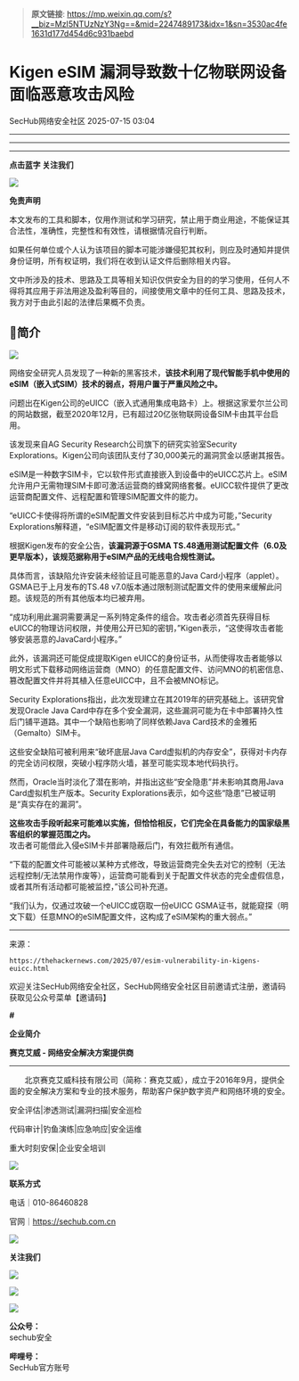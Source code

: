 > **原文链接**: https://mp.weixin.qq.com/s?__biz=MzI5NTUzNzY3Ng==&mid=2247489173&idx=1&sn=3530ac4fe1631d177d454d6c931baebd

#  Kigen eSIM 漏洞导致数十亿物联网设备面临恶意攻击​风险  
 SecHub网络安全社区   2025-07-15 03:04  
  
****  
****  
****  
**点击蓝字 关注我们**  
  
![](https://mmbiz.qpic.cn/mmbiz_png/8icWLyUKibZZrPdaxnm18Zscp6Xcu0OiaMwuh8LP87lPQLxMwiceAsv3TurmE7zZOulOhMELnQ2OulwFIJkbmB3bRg/640?wx_fmt=png "")  
  
  
**免责声明**  
  
本文发布的工具和脚本，仅用作测试和学习研究，禁止用于商业用途，不能保证其合法性，准确性，完整性和有效性，请根据情况自行判断。  
  
如果任何单位或个人认为该项目的脚本可能涉嫌侵犯其权利，则应及时通知并提供身份证明，所有权证明，我们将在收到认证文件后删除相关内容。  
  
文中所涉及的技术、思路及工具等相关知识仅供安全为目的的学习使用，任何人不得将其应用于非法用途及盈利等目的，间接使用文章中的任何工具、思路及技术，我方对于由此引起的法律后果概不负责。  
## 🌟简介  
  
![](https://mmbiz.qpic.cn/mmbiz_png/8icWLyUKibZZojCB4gjbFhVibLc60fIL38qR3kTBnnriaQQVUG8qV3vGWAnicE6SQUJ8WNiaq9OZp5u3tiag75C9sarHQ/640?wx_fmt=png&from=appmsg "")  
  
  
网络安全研究人员发现了一种新的黑客技术，**该技术利用了现代智能手机中使用的eSIM（嵌入式SIM）技术的弱点，将用户置于严重风险之中。**  
  
问题出在Kigen公司的eUICC（嵌入式通用集成电路卡）上。根据这家爱尔兰公司的网站数据，截至2020年12月，已有超过20亿张物联网设备SIM卡由其平台启用。  
  
该发现来自AG Security Research公司旗下的研究实验室Security Explorations。Kigen公司向该团队支付了30,000美元的漏洞赏金以感谢其报告。  
  
eSIM是一种数字SIM卡，它以软件形式直接嵌入到设备中的eUICC芯片上。eSIM允许用户无需物理SIM卡即可激活运营商的蜂窝网络套餐。eUICC软件提供了更改运营商配置文件、远程配置和管理SIM配置文件的能力。  
  
“eUICC卡使得将所谓的eSIM配置文件安装到目标芯片中成为可能，”Security Explorations解释道，“eSIM配置文件是移动订阅的软件表现形式。”  
  
根据Kigen发布的安全公告，**该漏洞源于GSMA TS.48通用测试配置文件（6.0及更早版本），该规范据称用于eSIM产品的无线电合规性测试。**  
  
具体而言，该缺陷允许安装未经验证且可能恶意的Java Card小程序（applet）。GSMA已于上月发布的TS.48 v7.0版本通过限制测试配置文件的使用来缓解此问题。该规范的所有其他版本均已被弃用。  
  
“成功利用此漏洞需要满足一系列特定条件的组合。攻击者必须首先获得目标eUICC的物理访问权限，并使用公开已知的密钥，”Kigen表示，“这使得攻击者能够安装恶意的JavaCard小程序。”  
  
此外，该漏洞还可能促成提取Kigen eUICC的身份证书，从而使得攻击者能够以明文形式下载移动网络运营商（MNO）的任意配置文件、访问MNO的机密信息、篡改配置文件并将其植入任意eUICC中，且不会被MNO标记。  
  
Security Explorations指出，此次发现建立在其2019年的研究基础上。该研究曾发现Oracle Java Card中存在多个安全漏洞，这些漏洞可能为在卡中部署持久性后门铺平道路。其中一个缺陷也影响了同样依赖Java Card技术的金雅拓（Gemalto）SIM卡。  
  
这些安全缺陷可被利用来“破坏底层Java Card虚拟机的内存安全”，获得对卡内存的完全访问权限，突破小程序防火墙，甚至可能实现本地代码执行。  
  
然而，Oracle当时淡化了潜在影响，并指出这些“安全隐患”并未影响其商用Java Card虚拟机生产版本。Security Explorations表示，如今这些“隐患”已被证明是“真实存在的漏洞”。  
  
**这些攻击手段听起来可能难以实施，但恰恰相反，它们完全在具备能力的国家级黑客组织的掌握范围之内。**  
攻击者可能借此入侵eSIM卡并部署隐蔽后门，有效拦截所有通信。  
  
“下载的配置文件可能被以某种方式修改，导致运营商完全失去对它的控制（无法远程控制/无法禁用作废等），运营商可能看到关于配置文件状态的完全虚假信息，或者其所有活动都可能被监控，”该公司补充道。  
  
“我们认为，仅通过攻破一个eUICC或窃取一份eUICC GSMA证书，就能窥探（明文下载）任意MNO的eSIM配置文件，这构成了eSIM架构的重大弱点。”  
  
****  
来源：  

```
https://thehackernews.com/2025/07/esim-vulnerability-in-kigens-euicc.html
```

  
  
  
  
欢迎关注SecHub网络安全社区，SecHub网络安全社区目前邀请式注册，邀请码获取见公众号菜单【邀请码】  
  
**#**  
  
  
**企业简介**  
  
  
**赛克艾威 - 网络安全解决方案提供商**  
  
****  
       北京赛克艾威科技有限公司（简称：赛克艾威），成立于2016年9月，提供全面的安全解决方案和专业的技术服务，帮助客户保护数字资产和网络环境的安全。  
  
  
安全评估|渗透测试|漏洞扫描|安全巡检  
  
代码审计|钓鱼演练|应急响应|安全运维  
  
重大时刻安保|企业安全培训  
  
![](https://mmbiz.qpic.cn/mmbiz_png/8icWLyUKibZZrPdaxnm18Zscp6Xcu0OiaMwuh8LP87lPQLxMwiceAsv3TurmE7zZOulOhMELnQ2OulwFIJkbmB3bRg/640?wx_fmt=png "")  
  
  
**联系方式**  
  
电话｜010-86460828   
  
官网｜https://sechub.com.cn  
  
  
![](https://mmbiz.qpic.cn/sz_mmbiz_gif/MVPvEL7Qg0FW5uwU0BZtn2lmMrLPwpibCeCVbtBFDRkbFb7n7ibhPRxg20spUo9mUIiakmRYABB88Idl81IpGuXfw/640?wx_fmt=gif "")  
  
**关注我们**  
  
![](https://mmbiz.qpic.cn/mmbiz_png/SUZ43ICubr4mWJcUARDKYbQooQjbjbmqZTerAIXqDX9CaVxXbB7pyWwnMRklrCJias9r59PhnJAxZ4e3gYjyqVQ/640?wx_fmt=png "")  
  
![](https://mmbiz.qpic.cn/mmbiz_png/SUZ43ICubr4mWJcUARDKYbQooQjbjbmqZTerAIXqDX9CaVxXbB7pyWwnMRklrCJias9r59PhnJAxZ4e3gYjyqVQ/640?wx_fmt=png "")  
  
  
  
![](https://mmbiz.qpic.cn/mmbiz_jpg/8icWLyUKibZZrPdaxnm18Zscp6Xcu0OiaMwyhlWCYDVqK38BA5dbjKkH7icWmAew7SYRA7ao1bFibialrMvmQ9ib0TBvw/640?wx_fmt=jpeg "")  
  
  
**公众号：**  
sechub安全  
  
**哔哩号：**  
SecHub官方账号  
  
  
  
